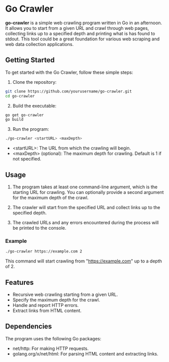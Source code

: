 # Go Crawler

**go-crawler** is a simple web crawling program written in Go in an afternoon. It allows you to start from a given URL and crawl through web pages, collecting links up to a specified depth and printing what is has found to stdout. This tool could be a great foundation for various web scraping and web data collection applications. 

## Getting Started

To get started with the Go Crawler, follow these simple steps:

1. Clone the repository:

```bash
git clone https://github.com/yourusername/go-crawler.git
cd go-crawler
```

2. Build the executable:

```bash
go get go-crawler
go build
```

3. Run the program:

```bash
./go-crawler <startURL> <maxDepth>
```

- \<startURL>: The URL from which the crawling will begin.
- \<maxDepth> (optional): The maximum depth for crawling. Default is 1 if not specified.

## Usage

1. The program takes at least one command-line argument, which is the starting URL for crawling. You can optionally provide a second argument for the maximum depth of the crawl.

2. The crawler will start from the specified URL and collect links up to the specified depth.

3. The crawled URLs and any errors encountered during the process will be printed to the console.

### Example

```bash
./go-crawler https://example.com 2
```

This command will start crawling from "https://example.com" up to a depth of 2.

## Features

- Recursive web crawling starting from a given URL.
- Specify the maximum depth for the crawl.
- Handle and report HTTP errors.
- Extract links from HTML content.

## Dependencies

The program uses the following Go packages:

- net/http: For making HTTP requests.
- golang.org/x/net/html: For parsing HTML content and extracting links.
